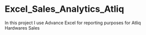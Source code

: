 # Excel_Sales_Analytics_Atliq
In this project I use Advance Excel for reporting purposes for Atliq Hardwares Sales
